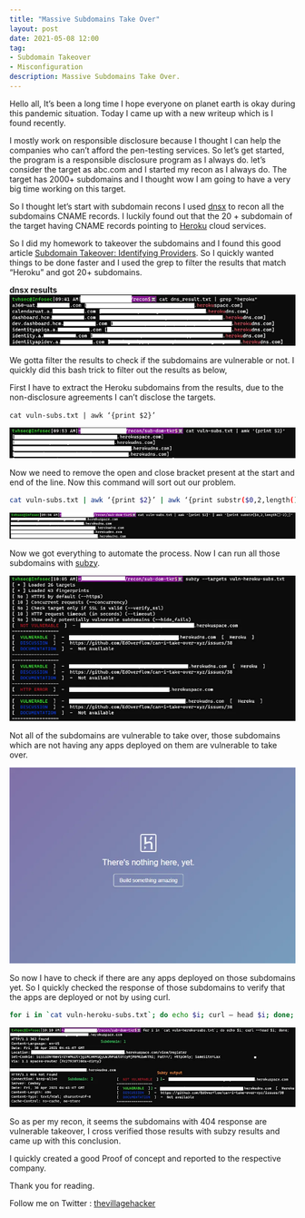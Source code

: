 ```yaml
---
title: "Massive Subdomains Take Over"
layout: post
date: 2021-05-08 12:00
tag:
- Subdomain Takeover
- Misconfiguration
description: Massive Subdomains Take Over.
---
```


Hello all, It’s been a long time I hope everyone on planet earth is okay during this pandemic situation. Today I came up with a new writeup which is I found recently.

I mostly work on responsible disclosure because I thought I can help the companies who can’t afford the pen-testing services. So let’s get started, the program is a responsible disclosure program as I always do. let’s consider the target as abc.com and I started my recon as I always do. The target has 2000+ subdomains and I thought wow I am going to have a very big time working on this target.

So I thought let’s start with subdomain recons I used [dnsx](https://github.com/projectdiscovery/dnsx) to recon all the subdomains CNAME records. I luckily found out that the 20 + subdomain of the target having CNAME records pointing to [Heroku](https://www.heroku.com/) cloud services.

So I did my homework to takeover the subdomains and I found this good article [Subdomain Takeover: Identifying Providers](https://0xpatrik.com/subdomain-takeover-providers/). So I quickly wanted things to be done faster and I used the grep to filter the results that match “Heroku” and got 20+ subdomains.

**dnsx results**
![img](1.webp)

We gotta filter the results to check if the subdomains are vulnerable or not. I quickly did this bash trick to filter out the results as below,

First I have to extract the Heroku subdomains from the results, due to the non-disclosure agreements I can’t disclose the targets.

`cat vuln-subs.txt | awk ‘{print $2}’`

![img](2.webp)

Now we need to remove the open and close bracket present at the start and end of the line. Now this command will sort out our problem.

```sh
cat vuln-subs.txt | awk ‘{print $2}’ | awk ‘{print substr($0,2,length()-2);}’
```

![img](3.webp)

Now we got everything to automate the process. Now I can run all those subdomains with [subzy](https://github.com/LukaSikic/subzy).

![img](4.webp)

Not all of the subdomains are vulnerable to take over, those subdomains which are not having any apps deployed on them are vulnerable to take over.

![img](5.webp)

So now I have to check if there are any apps deployed on those subdomains yet. So I quickly checked the response of those subdomains to verify that the apps are deployed or not by using curl.

```sh
for i in `cat vuln-heroku-subs.txt`; do echo $i; curl — head $i; done;
```

![img](6.webp)

So as per my recon, it seems the subdomains with 404 response are vulnerable takeover, I cross verified those results with subzy results and came up with this conclusion.

I quickly created a good Proof of concept and reported to the respective company.

Thank you for reading.

Follow me on Twitter : [thevillagehacker](https://twitter.com/thevillagehackr)